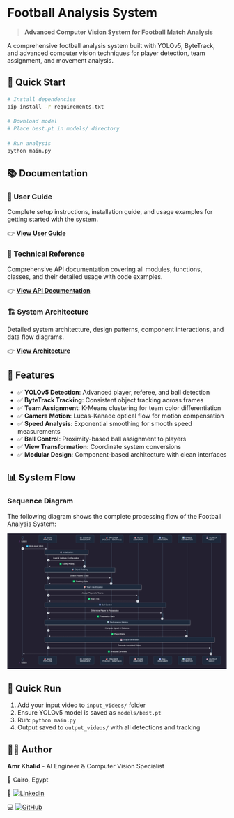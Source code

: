 # Football Analysis System

> **Advanced Computer Vision System for Football Match Analysis**

A comprehensive football analysis system built with YOLOv5, ByteTrack, and advanced computer vision techniques for player detection, team assignment, and movement analysis.

## 🚀 Quick Start

```bash
# Install dependencies
pip install -r requirements.txt

# Download model
# Place best.pt in models/ directory

# Run analysis
python main.py
```

## 📚 Documentation

### 📖 User Guide
Complete setup instructions, installation guide, and usage examples for getting started with the system.

👉 **[View User Guide](docs/USER_GUIDE.md)**

### 🔧 Technical Reference  
Comprehensive API documentation covering all modules, functions, classes, and their detailed usage with code examples.

👉 **[View API Documentation](docs/API_DOCS.md)**

### 🏗️ System Architecture
Detailed system architecture, design patterns, component interactions, and data flow diagrams.

👉 **[View Architecture](docs/ARCHITECTURE.md)**

## 🎯 Features

- ✅ **YOLOv5 Detection**: Advanced player, referee, and ball detection
- ✅ **ByteTrack Tracking**: Consistent object tracking across frames
- ✅ **Team Assignment**: K-Means clustering for team color differentiation
- ✅ **Camera Motion**: Lucas-Kanade optical flow for motion compensation
- ✅ **Speed Analysis**: Exponential smoothing for smooth speed measurements
- ✅ **Ball Control**: Proximity-based ball assignment to players
- ✅ **View Transformation**: Coordinate system conversions
- ✅ **Modular Design**: Component-based architecture with clean interfaces

## 📊 System Flow

### Sequence Diagram

The following diagram shows the complete processing flow of the Football Analysis System:

![System Flow Diagram](src/assets/images/sequance.png)

## 🏁 Quick Run

1. Add your input video to `input_videos/` folder
2. Ensure YOLOv5 model is saved as `models/best.pt`
3. Run: `python main.py`
4. Output saved to `output_videos/` with all detections and tracking

## 👨‍💻 Author

**Amr Khalid** - AI Engineer & Computer Vision Specialist

📍 Cairo, Egypt

🔗 [![LinkedIn](https://img.shields.io/badge/LinkedIn-Profile-blue?style=flat&logo=linkedin)](https://www.linkedin.com/in/amr-khalid-23a86b1a3/)

💻 [![GitHub](https://img.shields.io/badge/GitHub-AMR--khalid441-black?style=flat&logo=github)](https://github.com/AMR-khalid441)